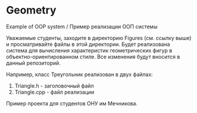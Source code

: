 # Geometry
Example of OOP system / Пример реализации ООП системы

Уважаемые студенты, заходите в директорию Figures (см. ссылку выше) и просматривайте файлы в этой директории. Будет реализована система для вычисления характеристик геометрических фигур в объектно-ориентированном стиле. Все изменения будут вносится в данный репозиторий.

Например, класс Треугольник реализован в двух файлах:
1. Triangle.h - заголовочный файл
2. Triangle.cpp - файл реализации

Пример проекта для студентов ОНУ им Мечникова.
